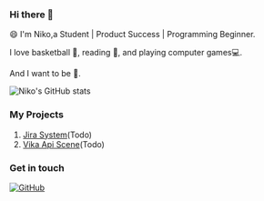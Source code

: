 ### Hi there 👋

😄 I'm Niko,a Student | Product Success | Programming Beginner.

I love basketball 🏀, reading 📕, and playing computer games💻.

And I want to be 💪.

![Niko's GitHub stats](https://github-readme-stats.vercel.app/api?username=Niko030303&show_icons=true&theme=tokyonight)

### My Projects

1. [Jira System](https://github.com/Niko030303/jira_system)(Todo)
2. [Vika Api Scene](https://github.com/Niko030303/vika-api-scene)(Todo)

### Get in touch

[![GitHub](https://img.shields.io/badge/GitHub-grey?logo=github)](https://github.com/Niko030303)
<!--
个人主页
-->
